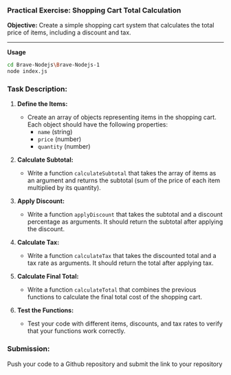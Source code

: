 ### Practical Exercise: **Shopping Cart Total Calculation**

**Objective:**
Create a simple shopping cart system that calculates the total price of items, including a discount and tax.

---

**Usage**

```bash
cd Brave-Nodejs\Brave-Nodejs-1
node index.js
```

### **Task Description:**

1. **Define the Items:**

   - Create an array of objects representing items in the shopping cart. Each object should have the following properties:
     - `name` (string)
     - `price` (number)
     - `quantity` (number)

2. **Calculate Subtotal:**

   - Write a function `calculateSubtotal` that takes the array of items as an argument and returns the subtotal (sum of the price of each item multiplied by its quantity).

3. **Apply Discount:**

   - Write a function `applyDiscount` that takes the subtotal and a discount percentage as arguments. It should return the subtotal after applying the discount.

4. **Calculate Tax:**

   - Write a function `calculateTax` that takes the discounted total and a tax rate as arguments. It should return the total after applying tax.

5. **Calculate Final Total:**

   - Write a function `calculateTotal` that combines the previous functions to calculate the final total cost of the shopping cart.

6. **Test the Functions:**
   - Test your code with different items, discounts, and tax rates to verify that your functions work correctly.

### **Submission:**

Push your code to a Github repository and submit the link to your repository
